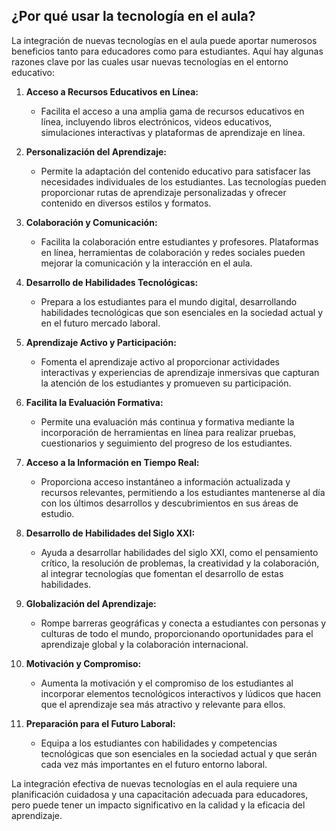 ## ¿Por qué usar la tecnología en el aula?

La integración de nuevas tecnologías en el aula puede aportar numerosos beneficios tanto para educadores como para estudiantes. Aquí hay algunas razones clave por las cuales usar nuevas tecnologías en el entorno educativo:

1. **Acceso a Recursos Educativos en Línea:**
   - Facilita el acceso a una amplia gama de recursos educativos en línea, incluyendo libros electrónicos, videos educativos, simulaciones interactivas y plataformas de aprendizaje en línea.

2. **Personalización del Aprendizaje:**
   - Permite la adaptación del contenido educativo para satisfacer las necesidades individuales de los estudiantes. Las tecnologías pueden proporcionar rutas de aprendizaje personalizadas y ofrecer contenido en diversos estilos y formatos.

3. **Colaboración y Comunicación:**
   - Facilita la colaboración entre estudiantes y profesores. Plataformas en línea, herramientas de colaboración y redes sociales pueden mejorar la comunicación y la interacción en el aula.

4. **Desarrollo de Habilidades Tecnológicas:**
   - Prepara a los estudiantes para el mundo digital, desarrollando habilidades tecnológicas que son esenciales en la sociedad actual y en el futuro mercado laboral.

5. **Aprendizaje Activo y Participación:**
   - Fomenta el aprendizaje activo al proporcionar actividades interactivas y experiencias de aprendizaje inmersivas que capturan la atención de los estudiantes y promueven su participación.

6. **Facilita la Evaluación Formativa:**
   - Permite una evaluación más continua y formativa mediante la incorporación de herramientas en línea para realizar pruebas, cuestionarios y seguimiento del progreso de los estudiantes.

7. **Acceso a la Información en Tiempo Real:**
   - Proporciona acceso instantáneo a información actualizada y recursos relevantes, permitiendo a los estudiantes mantenerse al día con los últimos desarrollos y descubrimientos en sus áreas de estudio.

8. **Desarrollo de Habilidades del Siglo XXI:**
   - Ayuda a desarrollar habilidades del siglo XXI, como el pensamiento crítico, la resolución de problemas, la creatividad y la colaboración, al integrar tecnologías que fomentan el desarrollo de estas habilidades.

9. **Globalización del Aprendizaje:**
   - Rompe barreras geográficas y conecta a estudiantes con personas y culturas de todo el mundo, proporcionando oportunidades para el aprendizaje global y la colaboración internacional.

10. **Motivación y Compromiso:**
    - Aumenta la motivación y el compromiso de los estudiantes al incorporar elementos tecnológicos interactivos y lúdicos que hacen que el aprendizaje sea más atractivo y relevante para ellos.

11. **Preparación para el Futuro Laboral:**
    - Equipa a los estudiantes con habilidades y competencias tecnológicas que son esenciales en la sociedad actual y que serán cada vez más importantes en el futuro entorno laboral.

La integración efectiva de nuevas tecnologías en el aula requiere una planificación cuidadosa y una capacitación adecuada para educadores, pero puede tener un impacto significativo en la calidad y la eficacia del aprendizaje.

